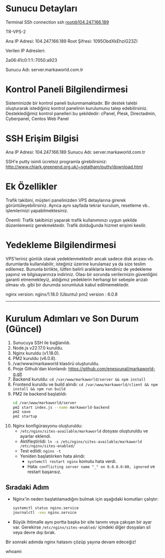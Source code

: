 Sunucu Detayları
=============================

Terminal SSh connection
ssh root@104.247.166.189


TR-VPS-2

Ana IP Adresi: 104.247.166.189
Root Şifresi: 1095ObdXkEhziG23ZI

Verilen IP Adresleri: 

2a06:41c0:1:1::7050:a923

Sunucu Adı: server.markaworld.com.tr

Kontrol Paneli Bilgilendirmesi
=============================
Sisteminizde bir kontrol paneli bulunmamaktadır. Bir destek talebi oluşturarak istediğiniz kontrol panelinin kurulumunu talep edebilirsiniz. Desteklediğimiz kontrol panelleri bu şekildedir: cPanel, Plesk, Directadmin, Cyberpanel, Centos Web Panel

SSH Erişim Bilgisi
=============================
Ana IP Adresi: 104.247.166.189
Sunucu Adı: server.markaworld.com.tr

SSH'e putty isimli ücretsiz programla girebilirsiniz:
http://www.chiark.greenend.org.uk/~sgtatham/putty/download.html

Ek Özellikler
=============================
Trafik takibini, müşteri panelinizden VPS detaylarına girerek görüntüleyebilirsiniz. Ayrıca aynı sayfada tekrar kurulum, resetleme vb.. işlemlerinizi yapabilmektesiniz.

 

Önemli: Trafik takibinizi yaparak trafik kullanımınızı uygun şekilde düzenlemeniz gerekmektedir. Trafik dolduğunda hizmet erişimi kesilir.

Yedekleme Bilgilendirmesi
=============================
VPS'leriniz günlük olarak yedeklenmektedir ancak sadece disk arızası vb. durumlarda kullanılabilir, isteğiniz üzerine kurulamaz ya da size teslim edilemez. Bununla birlikte, lütfen belirli aralıklarla kendiniz de yedekleme yapınız ve bilgisayarınıza indiriniz. Olası bir sorunda verilerinizin güvenliğini garanti etmemekteyiz, aldığımız yedeklerin herhangi bir sebeple arızalı olması vb. gibi bir durumda sorumluluk kabul edilmemektedir.



nginx version: nginx/1.18.0 (Ubuntu)
pm2 version : 6.0.8

---

# Kurulum Adımları ve Son Durum (Güncel)

1. Sunucuya SSH ile bağlanıldı.
2. Node.js v22.17.0 kuruldu.
3. Nginx kuruldu (v1.18.0).
4. PM2 kuruldu (v6.0.8).
5. /var/www/markaworld klasörü oluşturuldu.
6. Proje Github'dan klonlandı: https://github.com/enesxunal/markaworld-g.git
7. Backend kuruldu: `cd /var/www/markaworld/server && npm install`
8. Frontend kuruldu ve build alındı: `cd /var/www/markaworld/client && npm install && npm run build`
9. PM2 ile backend başlatıldı:
   ```bash
   cd /var/www/markaworld/server
   pm2 start index.js --name markaworld-backend
   pm2 save
   pm2 startup
   ```
10. Nginx konfigürasyonu oluşturuldu:
    - `/etc/nginx/sites-available/markaworld` dosyası oluşturuldu ve ayarlar eklendi.
    - Aktifleştirildi: `ln -s /etc/nginx/sites-available/markaworld /etc/nginx/sites-enabled/`
    - Test edildi: `nginx -t`
    - Yeniden başlatılırken hata alındı:
      - `systemctl restart nginx` komutu hata verdi.
      - Hata: `conflicting server name "_" on 0.0.0.0:80, ignored` ve restart başarısız.

## Sıradaki Adım

- Nginx'in neden başlatılamadığını bulmak için aşağıdaki komutları çalıştır:
  ```bash
  systemctl status nginx.service
  journalctl -xeu nginx.service
  ```
- Büyük ihtimalle aynı portta başka bir site tanımı veya çakışan bir ayar var. Gerekirse `/etc/nginx/sites-enabled/` içindeki diğer dosyaları sil veya devre dışı bırak.

Bir sonraki adımda nginx hatasını çözüp yayına devam edeceğiz!

whoami